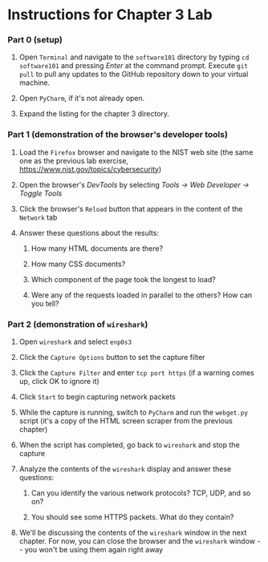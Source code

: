 # Instructions for Chapter 3 Lab

### Part 0 (setup)

1. Open `Terminal` and navigate to the `software101` directory by
typing `cd software101` and pressing _Enter_ at the command prompt.
Execute `git pull` to pull any updates to the GitHub repository down to
your virtual machine.

2. Open `PyCharm`, if it's not already open.

3. Expand the listing for the chapter 3 directory.

### Part 1 (demonstration of the browser's developer tools)

1. Load the `Firefox` browser and navigate to the NIST web site
(the same one as the previous lab exercise,
<https://www.nist.gov/topics/cybersecurity>)

2. Open the browser's _DevTools_ by selecting _Tools → Web Developer → Toggle Tools_

3. Click the browser's `Reload` button that appears in the content of the `Network` tab

4. Answer these questions about the results: 

    1. How many HTML documents are there?

    2. How many CSS documents?

    3. Which component of the page took the longest to load?

    4. Were any of the requests loaded in parallel to the others?  How can you tell?

### Part 2 (demonstration of `wireshark`)

1. Open `wireshark` and select `enp0s3`

2. Click the `Capture Options` button to set the capture filter

3. Click the `Capture Filter` and enter `tcp port https` (if a
warning comes up, click OK to ignore it)

5. Click `Start` to begin capturing network packets

6. While the capture is running, switch to `PyCharm` and run the
`webget.py` script (it's a copy of the HTML screen scraper from the
previous chapter)

7. When the script has completed, go back to `wireshark` and stop the capture

8. Analyze the contents of the `wireshark` display and answer these questions:

    1. Can you identify the various network protocols?  TCP, UDP, and so on?

    2. You should see some HTTPS packets.  What do they contain?

9. We'll be discussing the contents of the `wireshark` window in
the next chapter.  For now, you can close the browser and the
`wireshark` window -- you won't be using them again right away
